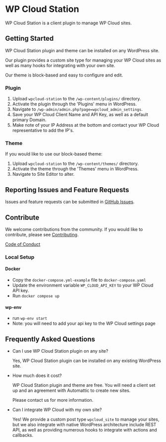 # WP Cloud Station

WP Cloud Station is a client plugin to manage WP Cloud sites.

## Getting Started

WP Cloud Station plugin and theme can be installed on any WordPress site.

Our plugin provides a custom site type for managing your WP Cloud sites as well as many hooks for integrating with your own site.

Our theme is block-based and easy to configure and edit.

### Plugin

1. Upload `wpcloud-station` to the `/wp-content/plugins/` directory.
2. Activate the plugin through the 'Plugins' menu in WordPress.
3. Navigate to `/wp-admin/admin.php?page=wpcloud_admin_settings`.
4. Save your WP Cloud Client Name and API Key, as well as a default primary Domain.
5. Make note of your IP Address at the bottom and contact your WP Cloud representative to add the IP's.

### Theme

If you would like to use our block-based theme:

1. Upload `wpcloud-station` to the `/wp-content/themes/` directory.
2. Activate the theme through the 'Themes' menu in WordPress.
3. Navigate to Site Editor to alter.

## Reporting Issues and Feature Requests

Issues and feature requests can be submitted in [GitHub Issues](https://github.com/Automattic/wpcloud-station/issues).

## Contribute

We welcome contributions from the community. If you would like to contribute, please see [Contributing](https://github.com/Automattic/wpcloud-station/blob/trunk/CONTRIBUTING.md).

[Code of Conduct](https://github.com/Automattic/wpcloud-station/blob/trunk/CODE-OF-CONDUCT.md)

### Local Setup

#### Docker
- Copy the `docker-compose.yml-example` file to `docker-compose.yaml`
- Update the environment variable `WP_CLOUD_API_KEY` to your WP Cloud API key.
- Run `docker compose up`

#### wp-env
- run `wp-env start`
- Note: you will need to add your api key to the WP Cloud settings page

## Frequently Asked Questions

* Can I use WP Cloud Station plugin on any site?

  Yes, WP Cloud Station plugin can be installed on any existing WordPress site.

* How much does it cost?

  WP Cloud Station plugin and theme are free. You will need a client set up and an agreement with Automattic to create new sites.

  Please contact us for more information.

* Can I integrate WP Cloud with my own site?

  Yes! We provide a custom post type `wpcloud_site` to manage your sites, but we also integrate with native WordPress architecture include REST API, as well as providing numerous hooks to integrate with actions and callbacks.
